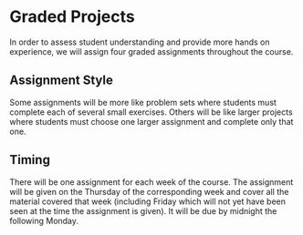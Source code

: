 Graded Projects
===============

In order to assess student understanding and provide more hands on experience, we will assign four graded assignments throughout the course.

Assignment Style
----------------

Some assignments will be more like problem sets where students must complete each of several small exercises. Others will be like larger projects where students must choose one larger assignment and complete only that one.

Timing
------

There will be one assignment for each week of the course. The assignment will be given on the Thursday of the corresponding week and cover all the material covered that week (including Friday which will not yet have been seen at the time the assignment is given). It will be due by midnight the following Monday.